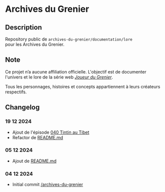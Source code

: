 # Archives du Grenier
## Description
Repository public de `archives-du-grenier/documentation/lore` pour les Archives du Grenier.
## Note
Ce projet n’a aucune affiliation officielle. L'objectif est de documenter l'univers et le lore de la série web _[Joueur du Grenier](https://www.youtube.com/@joueurdugrenier)_.

Tous les personnages, histoires et concepts appartiennent à leurs créateurs respectifs.
## Changelog
### 19 12 2024
- Ajout de l'épisode [040 Tintin au Tibet](040%20Tintin%20au%20Tibet.md)
- Refactor de [README.md](README.md)
### 05 12 2024
- Ajout de [README.md](README.md)
### 04 12 2024
- Initial commit [/archives-du-grenier](https://github.com/Lohkinap/archives-du-grenier)